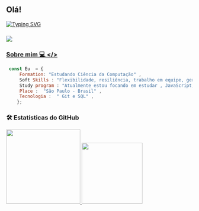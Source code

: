 ## Olá!

[![Typing SVG](https://readme-typing-svg.herokuapp.com?color=F7F7F7&center=falso&vCenter=falso&lines=Console.log(Bem+vindo+ao+meu+perfil)+)](https://git.io/typing-svg)

### <img src="https://komarev.com/ghpvc/?username=italonms&color=blue&style=flat">
<div align='center'>
    <a href="https://github.com/ArthurHydr">
</div>

</div>
  
  ### Sobre mim 💻 </>
 
``` js
 const Eu  = {
     Formation: "Estudando Ciência da Computação" ,
     Soft Skills : "Flexibilidade, resiliência, trabalho em equipe, gerenciamento de tempo e resolução de problemas" ,
     Study program : "Atualmente estou focando em estudar , JavaScript, HTML, CSS e Bootstrap" ,
     Place :  "São Paulo - Brasil" ,
     Tecnologia :  " Git e SQL" ,
    };
```

### 🛠️ Estatísticas do GitHub

<div>
  <a href="https://github.com/italonms">
  <img height="200em" src="https://activity-graph.herokuapp.com/graph?username=italonms&theme=github&bg_color=20232a&hide_border=true"/>
  <img height="164em" src="https://github-readme-stats.vercel.app/api/top-langs/?username=italonms&hide_border=1&theme=react&hide=issues&langs_count=5&custom_title=Top%20Languages"/>
<div>
    
#
    
